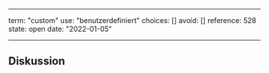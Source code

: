 
---
term:      "custom"
use:       "benutzerdefiniert"
choices:   []
avoid:     []
reference: 528        
state:     open
date:      "2022-01-05"

---

## Diskussion

